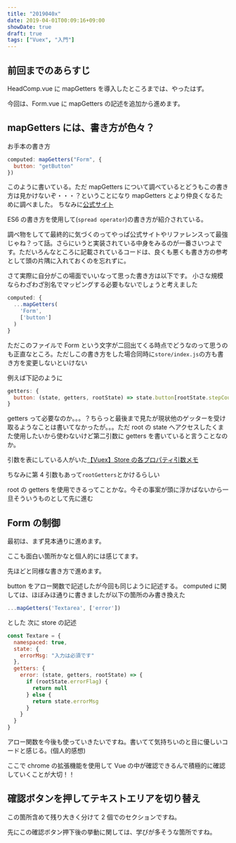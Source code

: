 ```yaml
---
title: "2019040x"
date: 2019-04-01T00:09:16+09:00
showDate: true
draft: true
tags: ["Vuex", "入門"]
---
```


## 前回までのあらすじ

HeadComp.vue に mapGetters を導入したところまでは、やったはず。

今回は、Form.vue に mapGetters の記述を追加から進めます。

## mapGetters には、書き方が色々？

お手本の書き方

```javascript
computed: mapGetters("Form", {
  button: "getButton"
})
```

このように書いている。ただ mapGetters について調べているとどうもこの書き方は見かけないぞ・・・？ということになり mapGetters とより仲良くなるために調べました。
ちなみに[公式サイト](https://vuex.vuejs.org/ja/guide/getters.html#mapgetters-%E3%83%98%E3%83%AB%E3%83%91%E3%83%BC)

ES6 の書き方を使用して(`spread operator`)の書き方が紹介されている。

調べ物をしてて最終的に気づくのってやっぱ公式サイトやリファレンスって最強じゃね？って話。さらにいうと実装されている中身をみるのが一番さいつよです。ただいろんなところに記載されているコードは、良くも悪くも書き方の参考として頭の片隅に入れておくのを忘れずに。

さて実際に自分がこの場面でいいなって思った書き方は以下です。
小さな規模ならわざわざ別名でマッピングする必要もないでしょうと考えました

```javascript
computed: {
  ...mapGetters(
    'Form',
    ['button']
  )
}
```

ただこのファイルで Form という文字が二回出てくる時点でどうなのって思うのも正直なところ。ただしこの書き方をした場合同時に`store/index.js`の方も書き方を変更しないといけない

例えば下記のように

```javascript
getters: {
  button: (state, getters, rootState) => state.button[rootState.stepCount]
}
```

getters って必要なのか。。。？ちらっと最後まで見たが現状他のゲッターを受け取るようなことは書いてなかったが。。。ただ root の state へアクセスしたくまた使用したいから使わないけど第二引数に getters を書いていると言うことなのか。

引数を表にしている人がいた[【Vuex】Store の各プロパティ引数メモ](https://qiita.com/youmitsu/items/bcfe0c2c32da3914e189)

ちなみに第 4 引数もあって`rootGetters`とかけるらしい

root の getters を使用できるってことかな。今その事案が頭に浮かばないから一旦そういうものとして先に進む

## Form の制御

最初は、まず見本通りに進めます。

ここも面白い箇所かなと個人的には感じてます。

先ほどと同様な書き方で進めます。

button をアロー関数で記述したが今回も同じように記述する。
computed に関しては、ほぼみほ通りに書きましたが以下の箇所のみ書き換えた

```javascript
...mapGetters('Textarea', ['error'])
```

とした
次に store の記述

```javascript
const Textare = {
  namespaced: true,
  state: {
    errorMsg: "入力は必須です"
  },
  getters: {
    error: (state, getters, rootState) => {
      if (rootState.errorFlag) {
        return null
      } else {
        return state.errorMsg
      }
    }
  }
}
```

アロー関数を今後も使っていきたいですね。書いてて気持ちいのと目に優しいコードと感じる。(個人的感想)

ここで chrome の拡張機能を使用して Vue の中が確認できるんで積極的に確認していくことが大切！！

## 確認ボタンを押してテキストエリアを切り替え

この箇所含めて残り大きく分けて 2 個でのセクションですね。

先にこの確認ボタン押下後の挙動に関しては、学びが多そうな箇所ですね。
